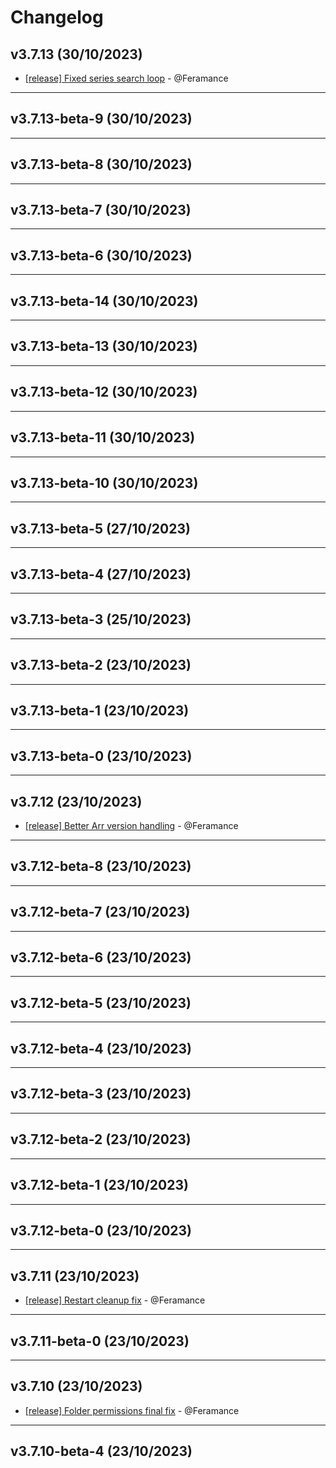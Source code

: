 # Changelog

## v3.7.13 (30/10/2023)
- [[release] Fixed series search loop](https://github.com/Feramance/qBitrr/commit/3194c816ae7b91d860b7a969871ebbe8fcaaa92c) - @Feramance

---

## v3.7.13-beta-9 (30/10/2023)

---

## v3.7.13-beta-8 (30/10/2023)

---

## v3.7.13-beta-7 (30/10/2023)

---

## v3.7.13-beta-6 (30/10/2023)

---

## v3.7.13-beta-14 (30/10/2023)

---

## v3.7.13-beta-13 (30/10/2023)

---

## v3.7.13-beta-12 (30/10/2023)

---

## v3.7.13-beta-11 (30/10/2023)

---

## v3.7.13-beta-10 (30/10/2023)

---

## v3.7.13-beta-5 (27/10/2023)

---

## v3.7.13-beta-4 (27/10/2023)

---

## v3.7.13-beta-3 (25/10/2023)

---

## v3.7.13-beta-2 (23/10/2023)

---

## v3.7.13-beta-1 (23/10/2023)

---

## v3.7.13-beta-0 (23/10/2023)

---

## v3.7.12 (23/10/2023)
- [[release] Better Arr version handling](https://github.com/Feramance/qBitrr/commit/cfe691530936b4a4ec115dc71a55b85bacc2888e) - @Feramance

---

## v3.7.12-beta-8 (23/10/2023)

---

## v3.7.12-beta-7 (23/10/2023)

---

## v3.7.12-beta-6 (23/10/2023)

---

## v3.7.12-beta-5 (23/10/2023)

---

## v3.7.12-beta-4 (23/10/2023)

---

## v3.7.12-beta-3 (23/10/2023)

---

## v3.7.12-beta-2 (23/10/2023)

---

## v3.7.12-beta-1 (23/10/2023)

---

## v3.7.12-beta-0 (23/10/2023)

---

## v3.7.11 (23/10/2023)
- [[release] Restart cleanup fix](https://github.com/Feramance/qBitrr/commit/5eab6deb521b4b40e884eac021647fa756ef268e) - @Feramance

---

## v3.7.11-beta-0 (23/10/2023)

---

## v3.7.10 (23/10/2023)
- [[release] Folder permissions final fix](https://github.com/Feramance/qBitrr/commit/2563b4a9aa6775dce4df20430b61fad599b9cd0c) - @Feramance

---

## v3.7.10-beta-4 (23/10/2023)
